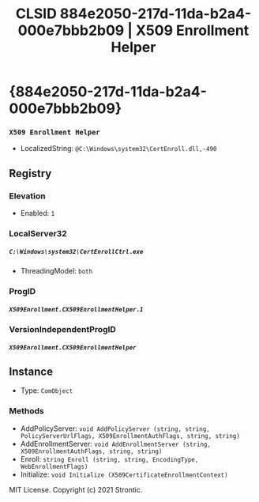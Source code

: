 ﻿---
title: "CLSID 884e2050-217d-11da-b2a4-000e7bbb2b09 | X509 Enrollment Helper"
excerpt: What is COM-Object CLSID 884e2050-217d-11da-b2a4-000e7bbb2b09?
---

# {884e2050-217d-11da-b2a4-000e7bbb2b09}

### `X509 Enrollment Helper`
* LocalizedString: `@C:\Windows\system32\CertEnroll.dll,-490`

## Registry


### Elevation

* Enabled: `1`

### LocalServer32

##### `C:\Windows\system32\CertEnrollCtrl.exe`
* ThreadingModel: `both`

### ProgID

##### `X509Enrollment.CX509EnrollmentHelper.1`

### VersionIndependentProgID

##### `X509Enrollment.CX509EnrollmentHelper`

## Instance

* Type: `ComObject`

### Methods

* AddPolicyServer: `void AddPolicyServer (string, string, PolicyServerUrlFlags, X509EnrollmentAuthFlags, string, string)`
* AddEnrollmentServer: `void AddEnrollmentServer (string, X509EnrollmentAuthFlags, string, string)`
* Enroll: `string Enroll (string, string, EncodingType, WebEnrollmentFlags)`
* Initialize: `void Initialize (X509CertificateEnrollmentContext)`

MIT License. Copyright (c) 2021 Strontic.


